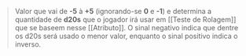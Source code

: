 > Valor que vai de **-5** à **+5** (ignorando-se **0** e **-1**) e determina a quantidade de **d20s** que o jogador irá usar em [[Teste de Rolagem]] que se baseem nesse [[Atributo]]. O sinal negativo indica que dentre os d20s será usado o menor valor, enquanto o sinal positivo indica o inverso.